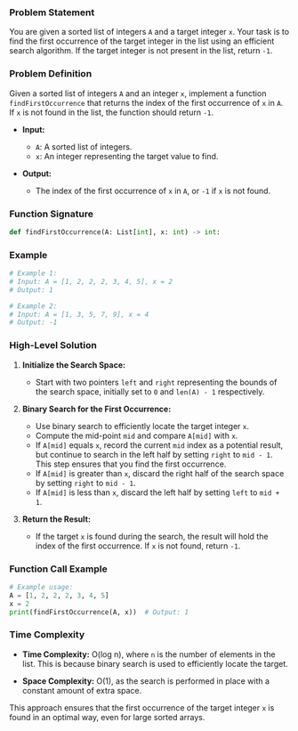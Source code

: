 ### Problem Statement
You are given a sorted list of integers `A` and a target integer `x`. Your task is to find the first occurrence of the target integer in the list using an efficient search algorithm. If the target integer is not present in the list, return `-1`.

### Problem Definition
Given a sorted list of integers `A` and an integer `x`, implement a function `findFirstOccurrence` that returns the index of the first occurrence of `x` in `A`. If `x` is not found in the list, the function should return `-1`.

- **Input:**
  - `A`: A sorted list of integers.
  - `x`: An integer representing the target value to find.

- **Output:**
  - The index of the first occurrence of `x` in `A`, or `-1` if `x` is not found.

### Function Signature
```python
def findFirstOccurrence(A: List[int], x: int) -> int:
```

### Example
```python
# Example 1:
# Input: A = [1, 2, 2, 2, 3, 4, 5], x = 2
# Output: 1

# Example 2:
# Input: A = [1, 3, 5, 7, 9], x = 4
# Output: -1
```

### High-Level Solution
1. **Initialize the Search Space:**
   - Start with two pointers `left` and `right` representing the bounds of the search space, initially set to `0` and `len(A) - 1` respectively.

2. **Binary Search for the First Occurrence:**
   - Use binary search to efficiently locate the target integer `x`.
   - Compute the mid-point `mid` and compare `A[mid]` with `x`.
   - If `A[mid]` equals `x`, record the current `mid` index as a potential result, but continue to search in the left half by setting `right` to `mid - 1`. This step ensures that you find the first occurrence.
   - If `A[mid]` is greater than `x`, discard the right half of the search space by setting `right` to `mid - 1`.
   - If `A[mid]` is less than `x`, discard the left half by setting `left` to `mid + 1`.

3. **Return the Result:**
   - If the target `x` is found during the search, the result will hold the index of the first occurrence. If `x` is not found, return `-1`.

### Function Call Example
```python
# Example usage:
A = [1, 2, 2, 2, 3, 4, 5]
x = 2
print(findFirstOccurrence(A, x))  # Output: 1
```

### Time Complexity
- **Time Complexity:** O(log n), where `n` is the number of elements in the list. This is because binary search is used to efficiently locate the target.

- **Space Complexity:** O(1), as the search is performed in place with a constant amount of extra space.

This approach ensures that the first occurrence of the target integer `x` is found in an optimal way, even for large sorted arrays.
